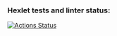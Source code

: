 ### Hexlet tests and linter status:
[![Actions Status](https://github.com/PZhukovski/layout-designer-project-lvl3/workflows/hexlet-check/badge.svg)](https://github.com/PZhukovski/layout-designer-project-lvl3/actions)